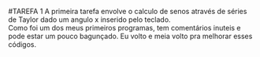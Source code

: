 #TAREFA 1
A primeira tarefa envolve o calculo de senos através de séries de Taylor dado um angulo x inserido pelo teclado. <br />
Como foi um dos meus primeiros programas, tem comentários inuteis e pode estar um pouco bagunçado. Eu volto e meia volto pra melhorar esses códigos.
